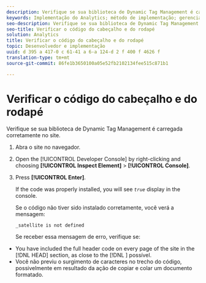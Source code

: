 ```yaml
---
description: Verifique se sua biblioteca de Dynamic Tag Management é carregada corretamente no site.
keywords: Implementação do Analytics; método de implementação; gerenciamento dinâmico de tags; dtm; code; código de página; código do cabeçalho; código do rodapé; código incorporado; verificar o código; verificar o código do cabeçalho; verificar o código do rodapé; tabulação incorporada; embed
seo-description: Verifique se sua biblioteca de Dynamic Tag Management é carregada corretamente no site.
seo-title: Verificar o código do cabeçalho e do rodapé
solution: Analytics
title: Verificar o código do cabeçalho e do rodapé
topic: Desenvolvedor e implementação
uuid: d 395 a 417-0 c 61-41 a 6-a 124-d 2 f 400 f 4626 f
translation-type: tm+mt
source-git-commit: 86fe1b3650100a05e52fb2102134fee515c871b1

---
```



# Verificar o código do cabeçalho e do rodapé

Verifique se sua biblioteca de Dynamic Tag Management é carregada corretamente no site.

1. Abra o site no navegador.
1. Open the [!UICONTROL Developer Console] by right-clicking and choosing **[!UICONTROL Inspect Element]** &gt; **[!UICONTROL Console]**.
1. Press **[!UICONTROL Enter]**.

   If the code was properly installed, you will see *`true`* display in the console.

   Se o código não tiver sido instalado corretamente, você verá a mensagem:

   `_satellite is not defined`

   Se receber essa mensagem de erro, verifique se:

* You have included the full header code on every page of the site in the [!DNL HEAD] section, as close to the [!DNL <head><meta http-equiv="Content-Type" content="text/html; charset=UTF-8">] possível.
* Você não previu o surgimento de caracteres no trecho do código, possivelmente em resultado da ação de copiar e colar um documento formatado.

